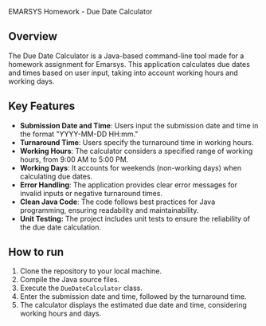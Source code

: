 EMARSYS Homework - Due Date Calculator

## Overview
The Due Date Calculator is a Java-based command-line tool made for a homework assignment for Emarsys. This application calculates due dates and times based on user input, taking into account working hours and working days.

## Key Features
- **Submission Date and Time**: Users input the submission date and time in the format "YYYY-MM-DD HH:mm."
- **Turnaround Time**: Users specify the turnaround time in working hours.
- **Working Hours**: The calculator considers a specified range of working hours, from 9:00 AM to 5:00 PM.
- **Working Days**: It accounts for weekends (non-working days) when calculating due dates.
- **Error Handling**: The application provides clear error messages for invalid inputs or negative turnaround times.
- **Clean Java Code**: The code follows best practices for Java programming, ensuring readability and maintainability.
- **Unit Testing:** The project includes unit tests to ensure the reliability of the due date calculation.

## How to run
1. Clone the repository to your local machine.
2. Compile the Java source files.
3. Execute the `DueDateCalculator` class.
4. Enter the submission date and time, followed by the turnaround time.
5. The calculator displays the estimated due date and time, considering working hours and days.

